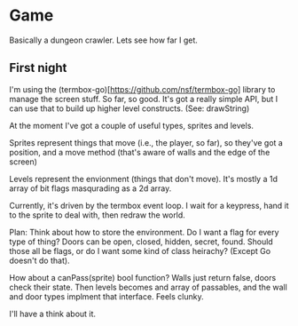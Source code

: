 # Game

Basically a dungeon crawler. Lets see how far I get.

## First night

I'm using the (termbox-go)[https://github.com/nsf/termbox-go] library to
manage the screen stuff. So far, so good. It's got a really simple
API, but I can use that to build up higher level constructs. (See: drawString)

At the moment I've got a couple of useful types, sprites and levels.

Sprites represent things that move (i.e., the player, so far), so they've 
got a position, and a move method (that's aware of walls and the edge 
of the screen)

Levels represent the envionment (things that don't move). It's mostly
a 1d array of bit flags masqurading as a 2d array.

Currently, it's driven by the termbox event loop. I wait for a keypress,
hand it to the sprite to deal with, then redraw the world.

Plan: Think about how to store the environment. Do I want a flag for
every type of thing? Doors can be open, closed, hidden, secret, found.
Should those all be flags, or do I want some kind of class heirachy?
(Except Go doesn't do that).

How about a canPass(sprite) bool function? Walls just return false,
doors check their state. Then levels becomes and array of passables,
and the wall and door types implment that interface. Feels clunky.

I'll have a think about it.